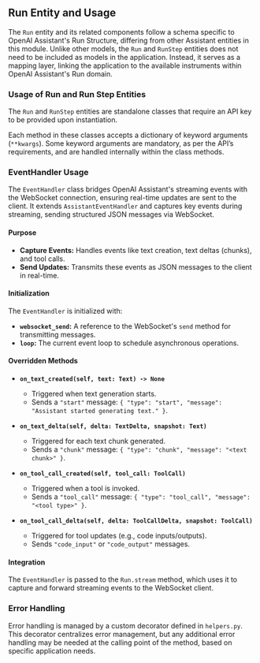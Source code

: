## Run Entity and Usage

The `Run` entity and its related components follow a schema specific to OpenAI Assistant's Run Structure, differing from other Assistant entities in this module. Unlike other models, the `Run` and `RunStep` entities does not need to be included as models in the application. Instead, it serves as a mapping layer, linking the application to the available instruments within OpenAI Assistant's Run domain.

### Usage of Run and Run Step Entities

The `Run` and `RunStep` entities are standalone classes that require an API key to be provided upon instantiation.

Each method in these classes accepts a dictionary of keyword arguments (`**kwargs`). Some keyword arguments are mandatory, as per the API’s requirements, and are handled internally within the class methods.

### EventHandler Usage
The `EventHandler` class bridges OpenAI Assistant's streaming events with the WebSocket connection, ensuring real-time updates are sent to the client. It extends `AssistantEventHandler` and captures key events during streaming, sending structured JSON messages via WebSocket.

#### Purpose
- **Capture Events:** Handles events like text creation, text deltas (chunks), and tool calls.
- **Send Updates:** Transmits these events as JSON messages to the client in real-time.

#### Initialization
The `EventHandler` is initialized with:
- **`websocket_send`:** A reference to the WebSocket's `send` method for transmitting messages.
- **`loop`:** The current event loop to schedule asynchronous operations.

#### Overridden Methods
- **`on_text_created(self, text: Text) -> None`**
  - Triggered when text generation starts.
  - Sends a `"start"` message: `{ "type": "start", "message": "Assistant started generating text." }`.

- **`on_text_delta(self, delta: TextDelta, snapshot: Text)`**
  - Triggered for each text chunk generated.
  - Sends a `"chunk"` message: `{ "type": "chunk", "message": "<text chunk>" }`.

- **`on_tool_call_created(self, tool_call: ToolCall)`**
  - Triggered when a tool is invoked.
  - Sends a `"tool_call"` message: `{ "type": "tool_call", "message": "<tool type>" }`.

- **`on_tool_call_delta(self, delta: ToolCallDelta, snapshot: ToolCall)`**
  - Triggered for tool updates (e.g., code inputs/outputs).
  - Sends `"code_input"` or `"code_output"` messages.

#### Integration
The `EventHandler` is passed to the `Run.stream` method, which uses it to capture and forward streaming events to the WebSocket client.

### Error Handling

Error handling is managed by a custom decorator defined in `helpers.py`. This decorator centralizes error management, but any additional error handling may be needed at the calling point of the method, based on specific application needs.